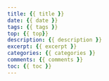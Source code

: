 ```yaml
---
title: {{ title }}
date: {{ date }}
tags: {{ tags }}
top: {{ top}}
description: {{ description }}
excerpt: {{ excerpt }}
categories: {{ categories }}
comments: {{ comments }}
toc: {{ toc }}
---
```

